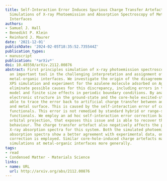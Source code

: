 ```yaml
---
title: Self-Interaction Error Induces Spurious Charge Transfer Artefacts in Core-Level
  Simulations of X-ray Photoemission and Absorption Spectroscopy of Metal-Organic
  Interfaces
authors:
- Samuel J. Hall
- Benedikt P. Klein
- Reinhard J. Maurer
date: '2021-12-01'
publishDate: '2024-02-05T18:35:52.735544Z'
publication_types:
- manuscript
publication: '*arXiv*'
doi: 10.48550/arXiv.2112.00876
abstract: First principles simulation of x-ray photoemission spectroscopy (XPS) is
  an important tool in the challenging interpretation and assignment of XPS data of
  metal-organic interfaces. We investigate the origin of the disagreement between
  XPS simulation and experiment for the azulene molecule adsorbed on Ag(111). We systematically
  eliminate possible causes for this discrepancy, including errors in the structural
  model and finite size effects in periodic boundary conditions. By analysis of the
  electronic structure in the ground-state and the core-hole excited-state, we are
  able to trace the error back to artificial charge transfer between adsorbed molecule
  and metal surface. This is caused by the self-interaction error of common exchange-correlation
  functionals. This error is not remedied by standard hybrid or range-separated hybrid
  functionals. We employ an ad hoc self-interaction error correction based on molecular
  orbital projection, that exposes this issue and is able to recover the correct experimental
  behaviour. The charge transfer artefact also negatively affects the prediction of
  X-ray absorption spectra for this system. Both the simulated photoemisson and x-ray
  absorption spectra show a better agreement with experimental data, once the ad hoc
  correction is employed. Similar core-hole-induced charge artefacts may affect core-level
  simulations at metal-organic interfaces more generally.
tags:
- read
- Condensed Matter - Materials Science
links:
- name: URL
  url: http://arxiv.org/abs/2112.00876
---
```


